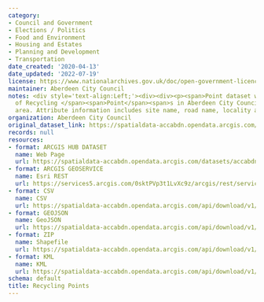 ```yaml
---
category:
- Council and Government
- Elections / Politics
- Food and Environment
- Housing and Estates
- Planning and Development
- Transportation
date_created: '2020-04-13'
date_updated: '2022-07-19'
license: https://www.nationalarchives.gov.uk/doc/open-government-licence/version/3/
maintainer: Aberdeen City Council
notes: <div style='text-align:Left;'><div><div><p><span>Point dataset with the locations
  of Recycling </span><span>Point</span><span>s in Aberdeen City Council local authority
  area. Attribute information includes site name, road name, locality and postcode.</span></p></div></div></div>
organization: Aberdeen City Council
original_dataset_link: https://spatialdata-accabdn.opendata.arcgis.com/datasets/accabdn::recycling-points-2
records: null
resources:
- format: ARCGIS HUB DATASET
  name: Web Page
  url: https://spatialdata-accabdn.opendata.arcgis.com/datasets/accabdn::recycling-points-2
- format: ARCGIS GEOSERVICE
  name: Esri REST
  url: https://services5.arcgis.com/0sktPVp3t1LvXc9z/arcgis/rest/services/Recycling_Points/FeatureServer/22
- format: CSV
  name: CSV
  url: https://spatialdata-accabdn.opendata.arcgis.com/api/download/v1/items/906780e466904ae397d7162e6c0663b6/csv?layers=22
- format: GEOJSON
  name: GeoJSON
  url: https://spatialdata-accabdn.opendata.arcgis.com/api/download/v1/items/906780e466904ae397d7162e6c0663b6/geojson?layers=22
- format: ZIP
  name: Shapefile
  url: https://spatialdata-accabdn.opendata.arcgis.com/api/download/v1/items/906780e466904ae397d7162e6c0663b6/shapefile?layers=22
- format: KML
  name: KML
  url: https://spatialdata-accabdn.opendata.arcgis.com/api/download/v1/items/906780e466904ae397d7162e6c0663b6/kml?layers=22
schema: default
title: Recycling Points
---
```

